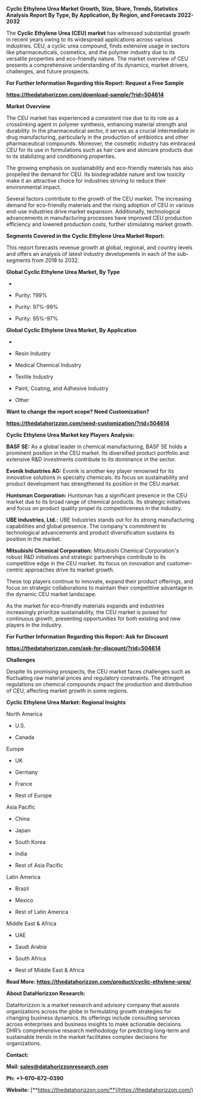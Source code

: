 **Cyclic Ethylene Urea Market Growth, Size, Share, Trends, Statistics
Analysis Report By Type, By Application, By Region, and Forecasts
2022-2032**

The **Cyclic Ethylene Urea (CEU) market** has witnessed substantial
growth in recent years owing to its widespread applications across
various industries. CEU, a cyclic urea compound, finds extensive usage
in sectors like pharmaceuticals, cosmetics, and the polymer industry due
to its versatile properties and eco-friendly nature. The market overview
of CEU presents a comprehensive understanding of its dynamics, market
drivers, challenges, and future prospects.

**For Further Information Regarding this Report: Request a Free Sample**

**<https://thedatahorizzon.com/download-sample/?rid=504614>**

**Market Overview**

The CEU market has experienced a consistent rise due to its role as a
crosslinking agent in polymer synthesis, enhancing material strength and
durability. In the pharmaceutical sector, it serves as a crucial
intermediate in drug manufacturing, particularly in the production of
antibiotics and other pharmaceutical compounds. Moreover, the cosmetic
industry has embraced CEU for its use in formulations such as hair care
and skincare products due to its stabilizing and conditioning
properties.

The growing emphasis on sustainability and eco-friendly materials has
also propelled the demand for CEU. Its biodegradable nature and low
toxicity make it an attractive choice for industries striving to reduce
their environmental impact.

Several factors contribute to the growth of the CEU market. The
increasing demand for eco-friendly materials and the rising adoption of
CEU in various end-use industries drive market expansion. Additionally,
technological advancements in manufacturing processes have improved CEU
production efficiency and lowered production costs, further stimulating
market growth.

**Segments Covered in the Cyclic Ethylene Urea Market Report:**

This report forecasts revenue growth at global, regional, and country
levels and offers an analysis of latest industry developments in each of
the sub-segments from 2018 to 2032.

**Global Cyclic Ethylene Urea Market, By Type**

-   

-   Purity: ?99%

-   Purity: 97%-99%

-   Purity: 95%-97%

**Global Cyclic Ethylene Urea Market, By Application**

-   

-   Resin Industry

-   Medical Chemical Industry

-   Textile Industry

-   Paint, Coating, and Adhesive Industry

-   Other

**Want to change the report scope? Need Customization?**

**<https://thedatahorizzon.com/need-customization/?rid=504614>**

**Cyclic Ethylene Urea Market key Players Analysis:**

**BASF SE:** As a global leader in chemical manufacturing, BASF SE holds
a prominent position in the CEU market. Its diversified product
portfolio and extensive R&D investments contribute to its dominance in
the sector.

**Evonik Industries AG:** Evonik is another key player renowned for its
innovative solutions in specialty chemicals. Its focus on sustainability
and product development has strengthened its position in the CEU market.

**Huntsman Corporation:** Huntsman has a significant presence in the CEU
market due to its broad range of chemical products. Its strategic
initiatives and focus on product quality propel its competitiveness in
the industry.

**UBE Industries, Ltd.:** UBE Industries stands out for its strong
manufacturing capabilities and global presence. The company's commitment
to technological advancements and product diversification sustains its
position in the market.

**Mitsubishi Chemical Corporation:** Mitsubishi Chemical Corporation's
robust R&D initiatives and strategic partnerships contribute to its
competitive edge in the CEU market. Its focus on innovation and
customer-centric approaches drive its market growth.

These top players continue to innovate, expand their product offerings,
and focus on strategic collaborations to maintain their competitive
advantage in the dynamic CEU market landscape.

As the market for eco-friendly materials expands and industries
increasingly prioritize sustainability, the CEU market is poised for
continuous growth, presenting opportunities for both existing and new
players in the industry.

**For Further Information Regarding this Report: Ask for Discount**

**<https://thedatahorizzon.com/ask-for-discount/?rid=504614>**

**Challenges**

Despite its promising prospects, the CEU market faces challenges such as
fluctuating raw material prices and regulatory constraints. The
stringent regulations on chemical compounds impact the production and
distribution of CEU, affecting market growth in some regions.

**Cyclic Ethylene Urea Market: Regional Insights**

North America

-   U.S.

-   Canada

Europe

-   UK

-   Germany

-   France

-   Rest of Europe

Asia Pacific

-   China

-   Japan

-   South Korea

-   India

-   Rest of Asia Pacific

Latin America

-   Brazil

-   Mexico

-   Rest of Latin America

Middle East & Africa

-   UAE

-   Saudi Arabia

-   South Africa

-   Rest of Middle East & Africa

**Read More:
<https://thedatahorizzon.com/product/cyclic-ethylene-urea/>**

**About DataHorizzon Research:**

DataHorizzon is a market research and advisory company that assists
organizations across the globe in formulating growth strategies for
changing business dynamics. Its offerings include consulting services
across enterprises and business insights to make actionable decisions.
DHR’s comprehensive research methodology for predicting long-term and
sustainable trends in the market facilitates complex decisions for
organizations.

**Contact:**

**Mail: <sales@datahorizzonresearch.com>**

**Ph:** **+1–970–672–0390**

**Website:**
[**https://thedatahorizzon.com/**](https://thedatahorizzon.com/)
